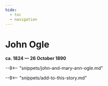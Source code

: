 ```yaml
---
hide:
  - toc
  - navigation 
---
```


# John Ogle

**ca. 1824 — 26 October 1890**

--8<-- "snippets/john-and-mary-ann-ogle.md"

--8<-- "snippets/add-to-this-story.md"